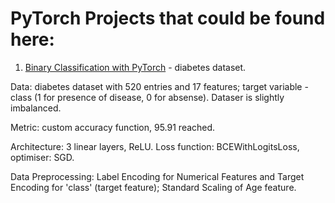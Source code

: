 # PyTorch Projects that could be found here:
001. [Binary Classification with PyTorch](PyTorch_Binary_Classification_Project.ipynb) - diabetes dataset.
   
  Data: diabetes dataset with 520 entries and 17 features; target variable - class (1 for presence of disease, 0 for absense). Dataser is slightly imbalanced.

  Metric: custom accuracy function, 95.91 reached.
  
  Architecture: 3 linear layers, ReLU. Loss function: BCEWithLogitsLoss, optimiser: SGD.
  
  Data Preprocessing: Label Encoding for Numerical Features and Target Encoding for 'class' (target feature); Standard Scaling of Age feature.
  
